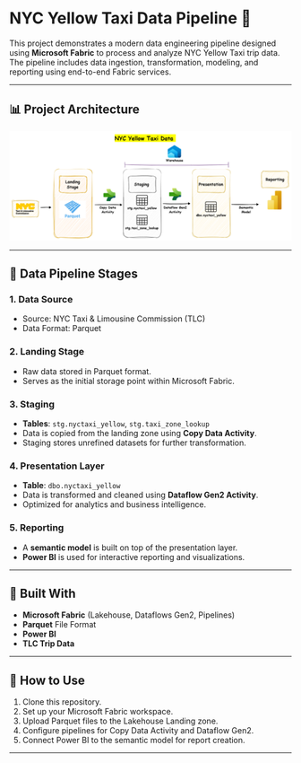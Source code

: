 
# NYC Yellow Taxi Data Pipeline 🚖

This project demonstrates a modern data engineering pipeline designed using **Microsoft Fabric** to process and analyze NYC Yellow Taxi trip data. The pipeline includes data ingestion, transformation, modeling, and reporting using end-to-end Fabric services.

---

## 📊 Project Architecture

![Project Architecture](https://github.com/Gaya39877/NYC_Yellow_Taxi_Project/blob/main/Assests/NYC_Yellow_Taxi_Architecture.png)

---

## 📁 Data Pipeline Stages

### 1. **Data Source**
- Source: NYC Taxi & Limousine Commission (TLC)
- Data Format: Parquet

### 2. **Landing Stage**
- Raw data stored in Parquet format.
- Serves as the initial storage point within Microsoft Fabric.

### 3. **Staging**
- **Tables**: `stg.nyctaxi_yellow`, `stg.taxi_zone_lookup`
- Data is copied from the landing zone using **Copy Data Activity**.
- Staging stores unrefined datasets for further transformation.

### 4. **Presentation Layer**
- **Table**: `dbo.nyctaxi_yellow`
- Data is transformed and cleaned using **Dataflow Gen2 Activity**.
- Optimized for analytics and business intelligence.

### 5. **Reporting**
- A **semantic model** is built on top of the presentation layer.
- **Power BI** is used for interactive reporting and visualizations.

---

## 🧰 Built With

- **Microsoft Fabric** (Lakehouse, Dataflows Gen2, Pipelines)
- **Parquet** File Format
- **Power BI**
- **TLC Trip Data**

---

## 🚀 How to Use

1. Clone this repository.
2. Set up your Microsoft Fabric workspace.
3. Upload Parquet files to the Lakehouse Landing zone.
4. Configure pipelines for Copy Data Activity and Dataflow Gen2.
5. Connect Power BI to the semantic model for report creation.

---


